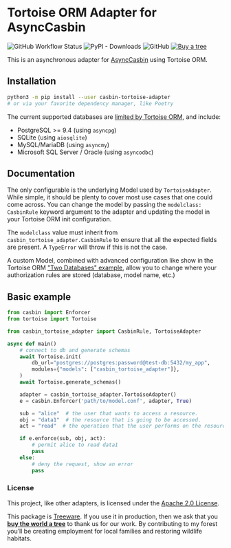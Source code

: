 # Tortoise ORM Adapter for AsyncCasbin

![GitHub Workflow Status](https://img.shields.io/github/workflow/status/thearchitector/casbin-tortoise-adapter/CI?label=tests&style=flat-square)
![PyPI - Downloads](https://img.shields.io/pypi/dm/casbin-tortoise-adapter?style=flat-square)
![GitHub](https://img.shields.io/github/license/thearchitector/casbin-tortoise-adapter?style=flat-square)
[![Buy a tree](https://img.shields.io/badge/Treeware-%F0%9F%8C%B3-lightgreen?style=flat-square)](https://ecologi.com/eliasgabriel?r=6128126916bfab8bd051026c)

This is an asynchronous adapter for [AsyncCasbin](https://pypi.org/project/asynccasbin) using Tortoise ORM.

## Installation

```sh
python3 -m pip install --user casbin-tortoise-adapter
# or via your favorite dependency manager, like Poetry
```

The current supported databases are [limited by Tortoise ORM](https://tortoise.github.io/databases.html), and include:

- PostgreSQL >= 9.4 (using `asyncpg`)
- SQLite (using `aiosqlite`)
- MySQL/MariaDB (using `asyncmy`)
- Microsoft SQL Server / Oracle (using `asyncodbc`)

## Documentation

The only configurable is the underlying Model used by `TortoiseAdapter`. While simple, it should be plenty to cover most use cases that one could come across. You can change the model by passing the `modelclass: CasbinRule` keyword argument to the adapter and updating the model in your Tortoise ORM init configuration.

The `modelclass` value must inherit from `casbin_tortoise_adapter.CasbinRule` to ensure that all the expected fields are present. A `TypeError` will throw if this is not the case.

A custom Model, combined with advanced configuration like show in the Tortoise ORM ["Two Databases" example](https://tortoise.github.io/examples/basic.html#two-databases), allow you to change where your authorization rules are stored (database, model name, etc.)

## Basic example

```python
from casbin import Enforcer
from tortoise import Tortoise

from casbin_tortoise_adapter import CasbinRule, TortoiseAdapter

async def main()
    # connect to db and generate schemas
    await Tortoise.init(
        db_url="postgres://postgres:password@test-db:5432/my_app",
        modules={"models": ["casbin_tortoise_adapter"]},
    )
    await Tortoise.generate_schemas()

    adapter = casbin_tortoise_adapter.TortoiseAdapter()
    e = casbin.Enforcer('path/to/model.conf', adapter, True)

    sub = "alice"  # the user that wants to access a resource.
    obj = "data1"  # the resource that is going to be accessed.
    act = "read"  # the operation that the user performs on the resource.

    if e.enforce(sub, obj, act):
        # permit alice to read data1
        pass
    else:
        # deny the request, show an error
        pass
```

### License

This project, like other adapters, is licensed under the [Apache 2.0 License](LICENSE).

This package is [Treeware](https://treeware.earth). If you use it in production, then we ask that you [**buy the world a tree**](https://ecologi.com/eliasgabriel?r=6128126916bfab8bd051026c) to thank us for our work. By contributing to my forest you’ll be creating employment for local families and restoring wildlife habitats.
